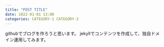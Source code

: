 ```yaml
---
title: "POST TITLE"
date: 2022-01-01 13:00
categories: CATEGORY-1 CATEGORY-2
---  
```

githubでブログを作ろうと思います。
jekyllでコンテンツを作成して、独自ドメイン運用してみます。